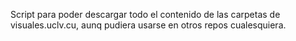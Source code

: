 Script para poder descargar todo el contenido de las carpetas de visuales.uclv.cu, aunq pudiera usarse en otros repos cualesquiera.